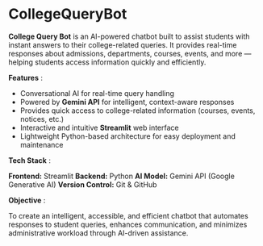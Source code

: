 # CollegeQueryBot

**College Query Bot** is an AI-powered chatbot built to assist students with instant answers to their college-related queries. It provides real-time responses about admissions, departments, courses, events, and more — helping students access information quickly and efficiently.

**Features** : 

- Conversational AI for real-time query handling
- Powered by **Gemini API** for intelligent, context-aware responses
- Provides quick access to college-related information (courses, events, notices, etc.)
- Interactive and intuitive **Streamlit** web interface
- Lightweight Python-based architecture for easy deployment and maintenance

**Tech Stack** : 

**Frontend:** Streamlit
**Backend:** Python
**AI Model:** Gemini API (Google Generative AI)
**Version Control:** Git & GitHub

**Objective** : 

To create an intelligent, accessible, and efficient chatbot that automates responses to student queries, enhances communication, and minimizes administrative workload through AI-driven assistance.

